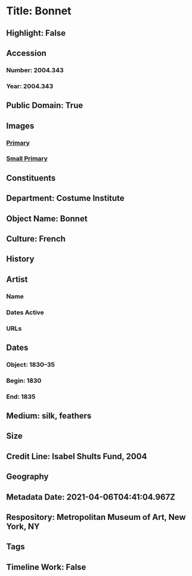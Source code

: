 # Title: Bonnet
## Highlight: False
## Accession
### Number: 2004.343
### Year: 2004.343
## Public Domain: True
## Images
### [Primary](https://images.metmuseum.org/CRDImages/ci/original/DP156287.jpg)
### [Small Primary](https://images.metmuseum.org/CRDImages/ci/web-large/DP156287.jpg)
## Constituents
## Department: Costume Institute
## Object Name: Bonnet
## Culture: French
## History
## Artist
### Name
### Dates Active
### URLs
## Dates
### Object: 1830–35
### Begin: 1830
### End: 1835
## Medium: silk, feathers
## Size
## Credit Line: Isabel Shults Fund, 2004
## Geography
## Metadata Date: 2021-04-06T04:41:04.967Z
## Respository: Metropolitan Museum of Art, New York, NY
## Tags
## Timeline Work: False